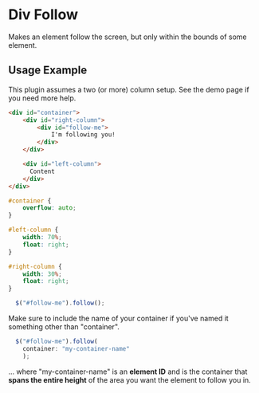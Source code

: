 Div Follow
===========

Makes an element follow the screen, but only within the bounds of some element.

Usage Example
----

This plugin assumes a two (or more) column setup. See the demo page if you need more help.

```html
<div id="container">
    <div id="right-column">
        <div id="follow-me">
            I'm following you!
        </div>
    </div>

    <div id="left-column">
      Content
    </div>
</div>
```

```css
#container {
    overflow: auto;
}

#left-column {
    width: 70%;
    float: right;
}

#right-column {
    width: 30%;
    float: right;
}
```

```javascript
  $("#follow-me").follow();
```

Make sure to include the name of your container if you've named it something other than "container".

```javascript
  $("#follow-me").follow(
    container: "my-container-name"
    );
```
... where "my-container-name" is an **element ID** and is the container that **spans the entire height** of the area you want the element to follow you in.